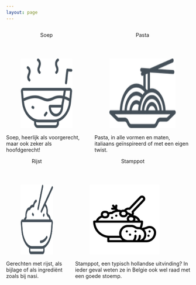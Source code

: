 ```yaml
---
layout: page
---
```


<div class="columns">
  <div class="column">
    <div class="card">
      <header class="card-header">
      <p class="card-header-title">
      Soep
      </p>
      </header>
        <div class="card-content">
          <a href="/recipes/soep.html">
            <div class="card-image">
                <figure>
                <img src="/assets/images/soep.png" alt="soep icon" style="width:190px; height:190px">
                </figure>
            </div>
          </a>
            <div class="content">
                Soep, heerlijk als voorgerecht, maar ook zeker als hoofdgerecht!
            </div>
        </div>
      </div>
  </div>

  <div class="column">
    <div class="card">
      <header class="card-header">
      <p class="card-header-title">
      Pasta
      </p>
      </header>
        <div class="card-content">
          <a href="/recipes/pasta.html">
            <div class="card-image">
                <figure>
                <img src="/assets/images/pasta.png" alt="pasta icon" style="width:190px; height:190px">
                </figure>
            </div>
          </a>
            <div class="content">
                Pasta, in alle vormen en maten, italiaans geïnspireerd of met een eigen twist.
            </div>
        </div>
      </div>
  </div>
</div>

<div class="columns">
  <div class="column">
    <div class="card">
      <header class="card-header">
      <p class="card-header-title">
      Rijst
      </p>
      </header>
        <div class="card-content">
          <a href="/recipes/rijst.html">
            <div class="card-image">
                <figure>
                <img src="/assets/images/rijst.png" alt="rijst icon" style="width:190px; height:190px">
                </figure>
            </div>
          </a>
            <div class="content">
                Gerechten met rijst, als bijlage of als ingrediënt zoals bij nasi.
            </div>
        </div>
      </div>
  </div>

  <div class="column">
    <div class="card">
      <header class="card-header">
      <p class="card-header-title">
      Stamppot
      </p>
      </header>
        <div class="card-content">
          <a href="/recipes/stamppot.html">
            <div class="card-image">
                <figure>
                <img src="/assets/images/stamppot.png" alt="stamppot icon" style="width:190px; height:190px">
                </figure>
            </div>
          </a>
            <div class="content">
               Stamppot, een typisch hollandse uitvinding? In ieder geval weten ze in Belgie ook wel raad met een goede stoemp. 
            </div>
        </div>
      </div>
  </div>
</div>
